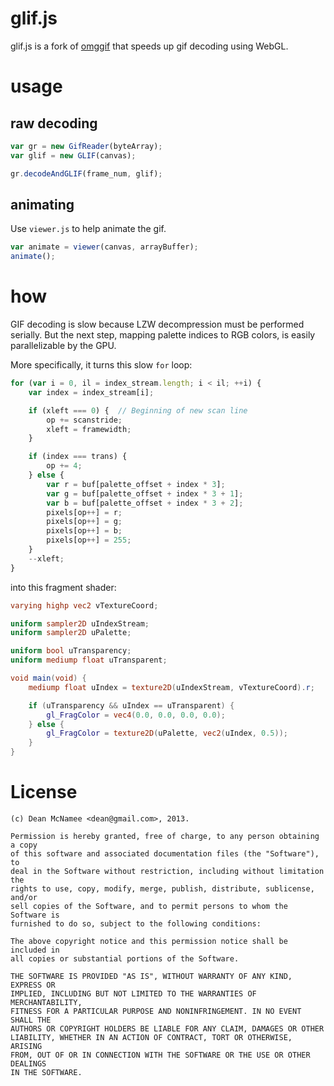# glif.js

glif.js is a fork of [omggif](https://github.com/deanm/omggif) that speeds up gif decoding using WebGL.

# usage

## raw decoding

```javascript
var gr = new GifReader(byteArray);
var glif = new GLIF(canvas);

gr.decodeAndGLIF(frame_num, glif);
```

## animating

Use `viewer.js` to help animate the gif.

```javascript
var animate = viewer(canvas, arrayBuffer);
animate();
```

# how

GIF decoding is slow because LZW decompression must be performed serially. But the next step, mapping palette indices to RGB colors, is easily parallelizable by the GPU.

More specifically, it turns this slow `for` loop:

```JavaScript
for (var i = 0, il = index_stream.length; i < il; ++i) {
	var index = index_stream[i];

	if (xleft === 0) {  // Beginning of new scan line
		op += scanstride;
		xleft = framewidth;
	}

	if (index === trans) {
		op += 4;
	} else {
		var r = buf[palette_offset + index * 3];
		var g = buf[palette_offset + index * 3 + 1];
		var b = buf[palette_offset + index * 3 + 2];
		pixels[op++] = r;
		pixels[op++] = g;
		pixels[op++] = b;
		pixels[op++] = 255;
	}
	--xleft;
}
```

into this fragment shader:

```GLSL
varying highp vec2 vTextureCoord;

uniform sampler2D uIndexStream;
uniform sampler2D uPalette;

uniform bool uTransparency;
uniform mediump float uTransparent;

void main(void) {
	mediump float uIndex = texture2D(uIndexStream, vTextureCoord).r;

	if (uTransparency && uIndex == uTransparent) {
		gl_FragColor = vec4(0.0, 0.0, 0.0, 0.0);
	} else {
		gl_FragColor = texture2D(uPalette, vec2(uIndex, 0.5));
	}
}
```

# License

```
(c) Dean McNamee <dean@gmail.com>, 2013.

Permission is hereby granted, free of charge, to any person obtaining a copy
of this software and associated documentation files (the "Software"), to
deal in the Software without restriction, including without limitation the
rights to use, copy, modify, merge, publish, distribute, sublicense, and/or
sell copies of the Software, and to permit persons to whom the Software is
furnished to do so, subject to the following conditions:

The above copyright notice and this permission notice shall be included in
all copies or substantial portions of the Software.

THE SOFTWARE IS PROVIDED "AS IS", WITHOUT WARRANTY OF ANY KIND, EXPRESS OR
IMPLIED, INCLUDING BUT NOT LIMITED TO THE WARRANTIES OF MERCHANTABILITY,
FITNESS FOR A PARTICULAR PURPOSE AND NONINFRINGEMENT. IN NO EVENT SHALL THE
AUTHORS OR COPYRIGHT HOLDERS BE LIABLE FOR ANY CLAIM, DAMAGES OR OTHER
LIABILITY, WHETHER IN AN ACTION OF CONTRACT, TORT OR OTHERWISE, ARISING
FROM, OUT OF OR IN CONNECTION WITH THE SOFTWARE OR THE USE OR OTHER DEALINGS
IN THE SOFTWARE.
```
